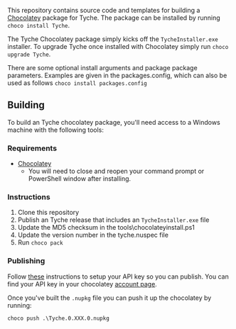 This repository contains source code and templates for building a
[Chocolatey](http://chocolatey.org) package for Tyche.
The package can be installed by running
`choco install Tyche`.

The Tyche Chocolatey package simply kicks off the `TycheInstaller.exe` installer.
To upgrade Tyche once installed with Chocolatey simply run
`choco upgrade Tyche`.

There are some optional install arguments and package package parameters.
Examples are given in the packages.config, which can also be used as follows
`choco install packages.config`

## Building

To build an Tyche chocolatey package, you'll need access to a Windows machine
with the following tools:

### Requirements

+ [Chocolatey](http://chocolatey.org/)
  + You will need to close and reopen your command prompt or PowerShell window
    after installing.

### Instructions

1. Clone this repository
2. Publish an Tyche release that includes an `TycheInstaller.exe` file
3. Update the MD5 checksum in the tools\chocolateyinstall.ps1
4. Update the version number in the tyche.nuspec file
5. Run `choco pack`

### Publishing

Follow [these](https://github.com/chocolatey/chocolatey/wiki/CommandsPush)
instructions to setup your API key so you can publish. You can find
your API key in your chocolatey [account page](https://chocolatey.org/account).

Once you've built the `.nupkg` file you can push it up the chocolatey by
running:

```
choco push .\Tyche.0.XXX.0.nupkg
```
